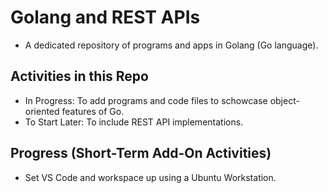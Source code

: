 # Golang and REST APIs
- A dedicated repository of programs and apps in Golang (Go language).

## Activities in this Repo
- In Progress: To add programs and code files to schowcase object-oriented features of Go.
- To Start Later: To include REST API implementations.

## Progress (Short-Term Add-On Activities)
- Set VS Code and workspace up using a Ubuntu Workstation.
